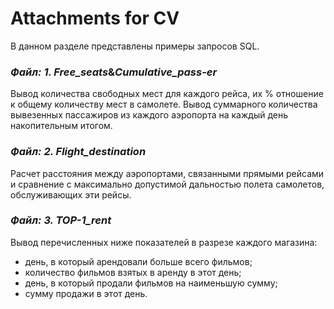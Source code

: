 # Attachments for CV
В данном разделе представлены примеры запросов SQL.

### _Файл: 1. Free_seats_&_Cumulative_pass-er_

Вывод количества свободных мест для каждого рейса, их % отношение к общему количеству мест в самолете.
Вывод суммарного количества вывезенных пассажиров из каждого аэропорта на каждый день накопительным итогом.  

### _Файл: 2. Flight_destination_

Расчет расстояния между аэропортами, связанными прямыми рейсами и сравнение с максимально допустимой дальностью полета самолетов, обслуживающих эти рейсы.

### _Файл: 3. TOP-1_rent_

Вывод перечисленных ниже показателей в разрезе каждого магазина:
* день, в который арендовали больше всего фильмов;
* количество фильмов взятых в аренду в этот день;
* день, в который продали фильмов на наименьшую сумму;
* сумму продажи в этот день.

